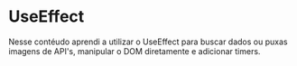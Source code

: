 # UseEffect

Nesse contéudo aprendi a utilizar o UseEffect para buscar dados ou puxas imagens de API's, manipular o DOM diretamente e adicionar timers.